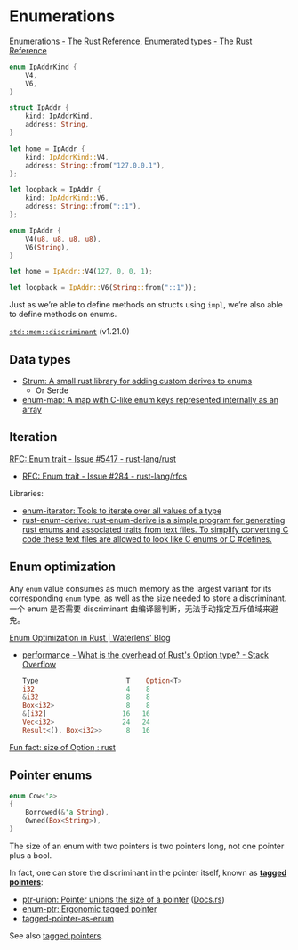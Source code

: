 # Enumerations
[Enumerations - The Rust Reference](https://doc.rust-lang.org/reference/items/enumerations.html), [Enumerated types - The Rust Reference](https://doc.rust-lang.org/reference/types/enum.html)

```rust
enum IpAddrKind {
    V4,
    V6,
}

struct IpAddr {
    kind: IpAddrKind,
    address: String,
}

let home = IpAddr {
    kind: IpAddrKind::V4,
    address: String::from("127.0.0.1"),
};

let loopback = IpAddr {
    kind: IpAddrKind::V6,
    address: String::from("::1"),
};
```

```rust
enum IpAddr {
    V4(u8, u8, u8, u8),
    V6(String),
}

let home = IpAddr::V4(127, 0, 0, 1);

let loopback = IpAddr::V6(String::from("::1"));
```

Just as we’re able to define methods on structs using `impl`, we’re also able to define methods on enums.

[`std::mem::discriminant`](https://doc.rust-lang.org/std/mem/fn.discriminant.html) (v1.21.0)

## Data types
- [Strum: A small rust library for adding custom derives to enums](https://github.com/Peternator7/strum)
  - Or Serde
- [enum-map: A map with C-like enum keys represented internally as an array](https://codeberg.org/xfix/enum-map)

## Iteration
[RFC: Enum trait - Issue #5417 - rust-lang/rust](https://github.com/rust-lang/rust/issues/5417)
- [RFC: Enum trait - Issue #284 - rust-lang/rfcs](https://github.com/rust-lang/rfcs/issues/284)

Libraries:
- [enum-iterator: Tools to iterate over all values of a type](https://github.com/stephaneyfx/enum-iterator)
- [rust-enum-derive: rust-enum-derive is a simple program for generating rust enums and associated traits from text files. To simplify converting C code these text files are allowed to look like C enums or C #defines.](https://github.com/TaborKelly/rust-enum-derive)

## Enum optimization
Any `enum` value consumes as much memory as the largest variant for its corresponding `enum` type, as well as the size needed to store a discriminant. 一个 enum 是否需要 discriminant 由编译器判断，无法手动指定互斥值域来避免。

[Enum Optimization in Rust | Waterlens' Blog](https://yangrq.org/posts/rust-enum/)
- [performance - What is the overhead of Rust's Option type? - Stack Overflow](https://stackoverflow.com/questions/16504643/what-is-the-overhead-of-rusts-option-type)

  ```rust
  Type                      T    Option<T>
  i32                       4    8
  &i32                      8    8
  Box<i32>                  8    8
  &[i32]                   16   16
  Vec<i32>                 24   24
  Result<(), Box<i32>>      8   16
  ```

[Fun fact: size of Option<String> : rust](https://www.reddit.com/r/rust/comments/174ndzi/fun_fact_size_of_optionstring/)

## Pointer enums
```rust
enum Cow<'a>
{
    Borrowed(&'a String),
    Owned(Box<String>),
}
```

The size of an enum with two pointers is two pointers long, not one pointer plus a bool.

In fact, one can store the discriminant in the pointer itself, known as **[tagged pointers](https://en.wikipedia.org/wiki/Tagged_pointer)**:
- [ptr-union: Pointer unions the size of a pointer](https://github.com/CAD97/pointer-utils) ([Docs.rs](https://resume.cad97.com/pointer-utils/ptr_union/index.html))
- [enum-ptr: Ergonomic tagged pointer](https://github.com/QuarticCat/enum-ptr)
- [tagged-pointer-as-enum](https://github.com/iliabylich/tagged-pointer-as-enum)

See also [tagged pointers](Pointers.md#tagged-pointers).